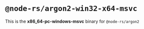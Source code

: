 # `@node-rs/argon2-win32-x64-msvc`

This is the **x86_64-pc-windows-msvc** binary for `@node-rs/argon2`
